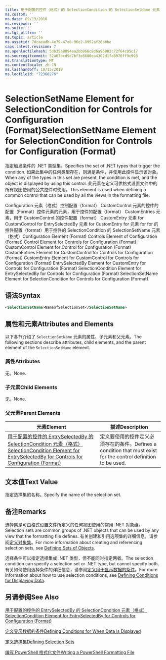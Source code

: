 ```yaml
---
title: 用于配置的控件（格式）的 SelectionCondition 的 SelectionSetName 元素 |Microsoft Docs
ms.custom: ''
ms.date: 09/13/2016
ms.reviewer: ''
ms.suite: ''
ms.tgt_pltfrm: ''
ms.topic: article
ms.assetid: 7dcaeadb-4e79-47a0-96e2-8952af26abbe
caps.latest.revision: 7
ms.openlocfilehash: 5db35a8094ea2bb966c8d6a96802c72f64c05c17
ms.sourcegitcommit: 52a67bcd9d7bf3e8600ea4302d1fa8970ff9c998
ms.translationtype: MT
ms.contentlocale: zh-CN
ms.lasthandoff: 10/15/2019
ms.locfileid: "72368276"
---
```

# <a name="selectionsetname-element-for-selectioncondition-for-controls-for-configuration-format"></a><span data-ttu-id="f1a52-102">SelectionSetName Element for SelectionCondition for Controls for Configuration (Format)</span><span class="sxs-lookup"><span data-stu-id="f1a52-102">SelectionSetName Element for SelectionCondition for Controls for Configuration (Format)</span></span>

<span data-ttu-id="f1a52-103">指定触发条件的 .NET 类型集。</span><span class="sxs-lookup"><span data-stu-id="f1a52-103">Specifies the set of .NET types that trigger the condition.</span></span> <span data-ttu-id="f1a52-104">如果此集中的任何类型存在，则满足条件，并使用此控件显示该对象。</span><span class="sxs-lookup"><span data-stu-id="f1a52-104">When any of the types in this set are present, the condition is met, and the object is displayed by using this control.</span></span> <span data-ttu-id="f1a52-105">此元素在定义可供格式设置文件中的所有视图使用的公共控件时使用。</span><span class="sxs-lookup"><span data-stu-id="f1a52-105">This element is used when defining a common control that can be used by all the views in the formatting file.</span></span>

<span data-ttu-id="f1a52-106">Configuration 元素（格式）控制配置（format） CustomControl 元素的控件的配置（Format）控件元素的元素，用于控件的配置（format） CustomEntries 元素，用于 CustomControl 的控件配置（format） CustomEntry 元素 for CustomControl for EntrySelectedBy 元素 for CustomEntry for 元素 for for 的控件配置（format）用于控件的 SelectionCondition 的 SelectionSetName 元素（格式）</span><span class="sxs-lookup"><span data-stu-id="f1a52-106">Configuration Element (Format) Controls Element of Configuration (Format) Control Element for Controls for Configuration (Format) CustomControl Element for Control for Configuration (Format) CustomEntries Element for CustomControl for Controls for Configuration (Format) CustomEntry Element for CustomControl for Controls for Configuration (Format) EntrySelectedBy Element for CustomEntry for Controls for Configuration (Format) SelectionCondition Element for EntrySelectedBy for Controls for Configuration (Format) SelectionSetName Element for SelectionCondition for Controls for Configuration (Format)</span></span>

## <a name="syntax"></a><span data-ttu-id="f1a52-107">语法</span><span class="sxs-lookup"><span data-stu-id="f1a52-107">Syntax</span></span>

```xml
<SelectionSetName>NameofSelectionSet</SelectionSetName>
```

## <a name="attributes-and-elements"></a><span data-ttu-id="f1a52-108">属性和元素</span><span class="sxs-lookup"><span data-stu-id="f1a52-108">Attributes and Elements</span></span>

<span data-ttu-id="f1a52-109">以下各节介绍了 `SelectionSetName` 元素的属性、子元素和父元素。</span><span class="sxs-lookup"><span data-stu-id="f1a52-109">The following sections describe attributes, child elements, and the parent element of the `SelectionSetName` element.</span></span>

### <a name="attributes"></a><span data-ttu-id="f1a52-110">属性</span><span class="sxs-lookup"><span data-stu-id="f1a52-110">Attributes</span></span>

<span data-ttu-id="f1a52-111">无。</span><span class="sxs-lookup"><span data-stu-id="f1a52-111">None.</span></span>

### <a name="child-elements"></a><span data-ttu-id="f1a52-112">子元素</span><span class="sxs-lookup"><span data-stu-id="f1a52-112">Child Elements</span></span>

<span data-ttu-id="f1a52-113">无。</span><span class="sxs-lookup"><span data-stu-id="f1a52-113">None.</span></span>

### <a name="parent-elements"></a><span data-ttu-id="f1a52-114">父元素</span><span class="sxs-lookup"><span data-stu-id="f1a52-114">Parent Elements</span></span>

|<span data-ttu-id="f1a52-115">元素</span><span class="sxs-lookup"><span data-stu-id="f1a52-115">Element</span></span>|<span data-ttu-id="f1a52-116">描述</span><span class="sxs-lookup"><span data-stu-id="f1a52-116">Description</span></span>|
|-------------|-----------------|
|[<span data-ttu-id="f1a52-117">用于配置的控件的 EntrySelectedBy 的 SelectionCondition 元素（格式）</span><span class="sxs-lookup"><span data-stu-id="f1a52-117">SelectionCondition Element for EntrySelectedBy for Controls for Configuration (Format)</span></span>](./selectioncondition-element-for-entryselectedby-for-controls-for-configuration-format.md)|<span data-ttu-id="f1a52-118">定义要使用的控件定义必须存在的条件。</span><span class="sxs-lookup"><span data-stu-id="f1a52-118">Defines a condition that must exist for the control definition to be used.</span></span>|

## <a name="text-value"></a><span data-ttu-id="f1a52-119">文本值</span><span class="sxs-lookup"><span data-stu-id="f1a52-119">Text Value</span></span>

<span data-ttu-id="f1a52-120">指定选择集的名称。</span><span class="sxs-lookup"><span data-stu-id="f1a52-120">Specify the name of the selection set.</span></span>

## <a name="remarks"></a><span data-ttu-id="f1a52-121">备注</span><span class="sxs-lookup"><span data-stu-id="f1a52-121">Remarks</span></span>

<span data-ttu-id="f1a52-122">选择集是可由格式设置文件所定义的任何视图使用的常用 .NET 对象组。</span><span class="sxs-lookup"><span data-stu-id="f1a52-122">Selection sets are common groups of .NET objects that can be used by any view that the formatting file defines.</span></span> <span data-ttu-id="f1a52-123">有关创建和引用选项集的详细信息，请参阅[定义对象集](./defining-selection-sets.md)。</span><span class="sxs-lookup"><span data-stu-id="f1a52-123">For more information about creating and referencing selection sets, see [Defining Sets of Objects](./defining-selection-sets.md).</span></span>

<span data-ttu-id="f1a52-124">选择条件可以指定选择集或 .NET 类型，但不能同时指定两者。</span><span class="sxs-lookup"><span data-stu-id="f1a52-124">The selection condition can specify a selection set or .NET type, but cannot specify both.</span></span> <span data-ttu-id="f1a52-125">有关如何使用选择条件的详细信息，请参阅[定义用于显示数据的条件](./defining-conditions-for-displaying-data.md)。</span><span class="sxs-lookup"><span data-stu-id="f1a52-125">For more information about how to use selection conditions, see [Defining Conditions for Displaying Data](./defining-conditions-for-displaying-data.md).</span></span>

## <a name="see-also"></a><span data-ttu-id="f1a52-126">另请参阅</span><span class="sxs-lookup"><span data-stu-id="f1a52-126">See Also</span></span>

[<span data-ttu-id="f1a52-127">用于配置的控件的 EntrySelectedBy 的 SelectionCondition 元素（格式）</span><span class="sxs-lookup"><span data-stu-id="f1a52-127">SelectionCondition Element for EntrySelectedBy for Controls for Configuration (Format)</span></span>](./selectioncondition-element-for-entryselectedby-for-controls-for-configuration-format.md)

[<span data-ttu-id="f1a52-128">定义显示数据的条件</span><span class="sxs-lookup"><span data-stu-id="f1a52-128">Defining Conditions for When Data Is Displayed</span></span>](./defining-conditions-for-displaying-data.md)

[<span data-ttu-id="f1a52-129">定义选择集</span><span class="sxs-lookup"><span data-stu-id="f1a52-129">Defining Selection Sets</span></span>](./defining-selection-sets.md)

[<span data-ttu-id="f1a52-130">编写 PowerShell 格式化文件</span><span class="sxs-lookup"><span data-stu-id="f1a52-130">Writing a PowerShell Formatting File</span></span>](./writing-a-powershell-formatting-file.md)
